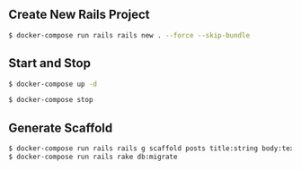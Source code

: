 ## Create New Rails Project
```bash
$ docker-compose run rails rails new . --force --skip-bundle
```

## Start and Stop

```bash
$ docker-compose up -d
```

```bash
$ docker-compose stop
```

## Generate Scaffold

```bash
$ docker-compose run rails rails g scaffold posts title:string body:text
$ docker-compose run rails rake db:migrate
```
